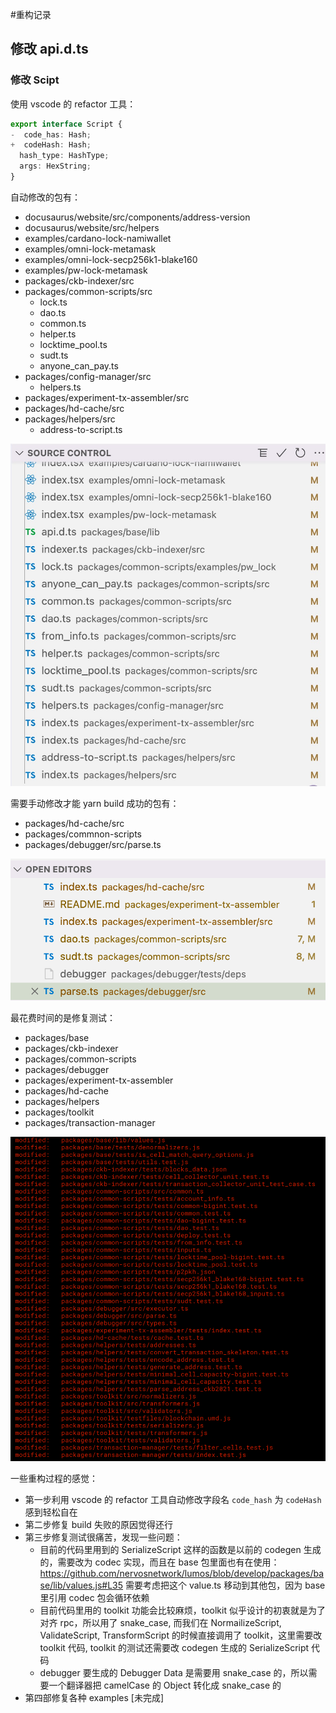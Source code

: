 #重构记录

## 修改 api.d.ts

### 修改 Scipt

使用 vscode 的 refactor 工具：

```ts
export interface Script {
-  code_has: Hash;
+  codeHash: Hash;
  hash_type: HashType;
  args: HexString;
}
```

自动修改的包有：

- docusaurus/website/src/components/address-version
- docusaurus/website/src/helpers
- examples/cardano-lock-namiwallet
- examples/omni-lock-metamask
- examples/omni-lock-secp256k1-blake160
- examples/pw-lock-metamask
- packages/ckb-indexer/src
- packages/common-scripts/src
  - lock.ts
  - dao.ts
  - common.ts
  - helper.ts
  - locktime_pool.ts
  - sudt.ts
  - anyone_can_pay.ts
- packages/config-manager/src
  - helpers.ts
- packages/experiment-tx-assembler/src
- packages/hd-cache/src
- packages/helpers/src
  - address-to-script.ts

![auto-change](/assets/auto-change.jpg)

需要手动修改才能 yarn build 成功的包有：

- packages/hd-cache/src
- packages/commnon-scripts
- packages/debugger/src/parse.ts

![auto-change](/assets/manual-change-build.png)

最花费时间的是修复测试：

- packages/base
- packages/ckb-indexer
- packages/common-scripts
- packages/debugger
- packages/experiment-tx-assembler
- packages/hd-cache
- packages/helpers
- packages/toolkit
- packages/transaction-manager

![fix-test](/assets/manual-fix-test.png)

一些重构过程的感觉：

- 第一步利用 vscode 的 refactor 工具自动修改字段名 `code_hash` 为 `codeHash` 感到轻松自在
- 第二步修复 build 失败的原因觉得还行
- 第三步修复测试很痛苦，发现一些问题：
  -  目前的代码里用到的 SerializeScript 这样的函数是以前的 codegen 生成的，需要改为 codec 实现，而且在 base 包里面也有在使用： https://github.com/nervosnetwork/lumos/blob/develop/packages/base/lib/values.js#L35 需要考虑把这个 value.ts 移动到其他包，因为 base 里引用 codec 包会循环依赖
  -  目前代码里用的 toolkit 功能会比较麻烦，toolkit 似乎设计的初衷就是为了对齐 rpc，所以用了 snake_case, 而我们在 NormailizeScript, ValidateScript, TransformScript 的时候直接调用了 toolkit，这里需要改 toolkit 代码, toolkit 的测试还需要改 codegen 生成的 SerializeScript 代码
  -  debugger 要生成的 Debugger Data 是需要用 snake_case 的，所以需要一个翻译器把 camelCase 的 Object 转化成 snake_case 的
- 第四部修复各种 examples [未完成]